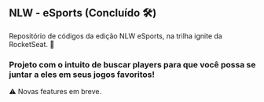 ## NLW - eSports (Concluído 🛠)
Repositório de códigos da edição NLW eSports, na trilha ignite da RocketSeat. 🚀

### Projeto com o intuito de buscar players para que você possa se juntar a eles em seus jogos favoritos!

⚠️ Novas features em breve.
